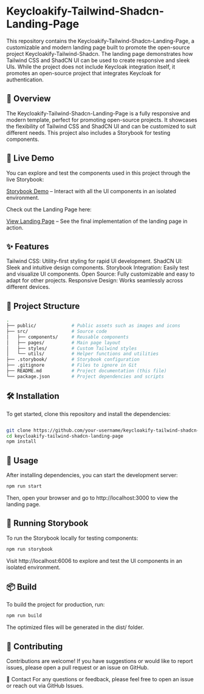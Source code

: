 # Keycloakify-Tailwind-Shadcn-Landing-Page

This repository contains the Keycloakify-Tailwind-Shadcn-Landing-Page, a customizable and modern landing page built to promote the open-source project Keycloakify-Tailwind-Shadcn. The landing page demonstrates how Tailwind CSS and ShadCN UI can be used to create responsive and sleek UIs. While the project does not include Keycloak integration itself, it promotes an open-source project that integrates Keycloak for authentication.

## 🚀 Overview

The Keycloakify-Tailwind-Shadcn-Landing-Page is a fully responsive and modern template, perfect for promoting open-source projects. It showcases the flexibility of Tailwind CSS and ShadCN UI and can be customized to suit different needs. This project also includes a Storybook for testing components.

## 🌟 Live Demo

You can explore and test the components used in this project through the live Storybook:

[Storybook Demo](https://nima70.github.io/keycloakify-tailwind-shadcn-landing/storybook) – Interact with all the UI components in an isolated environment.

Check out the Landing Page here:

[View Landing Page](https://nima70.github.io/keycloakify-tailwind-shadcn-landing/site) – See the final implementation of the landing page in action.

## ✨ Features

Tailwind CSS: Utility-first styling for rapid UI development.
ShadCN UI: Sleek and intuitive design components.
Storybook Integration: Easily test and visualize UI components.
Open Source: Fully customizable and easy to adapt for other projects.
Responsive Design: Works seamlessly across different devices.

## 📂 Project Structure

```bash
.
├── public/             # Public assets such as images and icons
├── src/                # Source code
│   ├── components/     # Reusable components
│   ├── pages/          # Main page layout
│   ├── styles/         # Custom Tailwind styles
│   └── utils/          # Helper functions and utilities
├── .storybook/         # Storybook configuration
├── .gitignore          # Files to ignore in Git
├── README.md           # Project documentation (this file)
└── package.json        # Project dependencies and scripts
```

## 🛠️ Installation

To get started, clone this repository and install the dependencies:

```bash

git clone https://github.com/your-username/keycloakify-tailwind-shadcn-landing-page.git
cd keycloakify-tailwind-shadcn-landing-page
npm install
```

## 🔧 Usage

After installing dependencies, you can start the development server:

```bash
npm run start
```

Then, open your browser and go to http://localhost:3000 to view the landing page.

## 🧪 Running Storybook

To run the Storybook locally for testing components:

```bash
npm run storybook
```

Visit http://localhost:6006 to explore and test the UI components in an isolated environment.

## 📦 Build

To build the project for production, run:

```bash
npm run build
```

The optimized files will be generated in the dist/ folder.

## 🤝 Contributing

Contributions are welcome! If you have suggestions or would like to report issues, please open a pull request or an issue on GitHub.

💬 Contact
For any questions or feedback, please feel free to open an issue or reach out via GitHub Issues.
